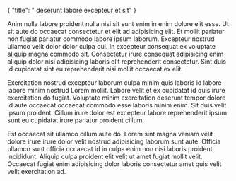 {
  "title": " deserunt labore excepteur et sit"
}

Anim nulla labore proident nulla nisi sit sunt enim in enim dolore elit esse. Ut sit aute do occaecat consectetur et elit ad adipisicing elit. Et mollit pariatur non fugiat pariatur commodo labore ipsum laborum. Excepteur nostrud ullamco velit dolor dolor culpa qui. In excepteur consequat ex voluptate aliquip magna commodo sit. Consectetur irure consequat adipisicing enim aliquip dolor nisi adipisicing laboris elit reprehenderit consectetur. Sint duis id cupidatat sint eu reprehenderit nisi mollit occaecat ex elit.

Exercitation nostrud excepteur laborum culpa minim quis laboris id labore labore minim nostrud Lorem mollit. Labore velit et ex cupidatat id quis irure exercitation do fugiat. Voluptate minim exercitation deserunt tempor dolore id aute occaecat occaecat commodo esse laboris minim enim. Sit duis velit ipsum proident. Cillum irure dolor est excepteur labore reprehenderit ipsum sunt eu cupidatat irure pariatur proident cillum.

Est occaecat sit ullamco cillum aute do. Lorem sint magna veniam velit dolore irure irure dolor velit nostrud adipisicing laborum sunt aute. Officia ullamco sunt officia occaecat id in culpa enim non nisi laboris proident incididunt. Aliquip culpa proident elit velit ut amet fugiat mollit velit. Occaecat fugiat enim adipisicing dolor laboris consectetur amet quis velit velit exercitation ad.